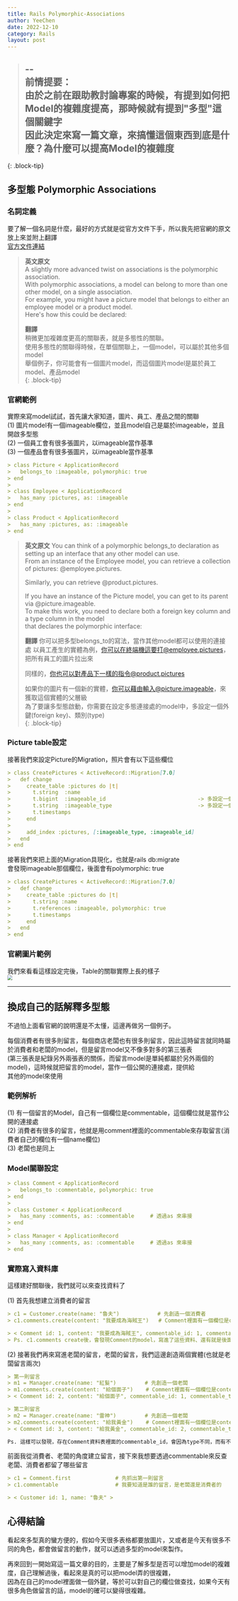 ```yaml
---
title: Rails Polymorphic-Associations
author: YeeChen
date: 2022-12-10
category: Rails
layout: post
---
```



> --    
> **前情提要：**    
> 由於之前在跟助教討論專案的時候，有提到如何把Model的複雜度提高，那時候就有提到"多型"這個關鍵字  
> 因此決定來寫一篇文章，來搞懂這個東西到底是什麼？為什麼可以提高Model的複雜度   
> --    
{: .block-tip}



多型態 Polymorphic Associations
------

### 名詞定義    
要了解一個名詞是什麼，最好的方式就是從官方文件下手，所以我先把官網的原文放上來並附上翻譯        
[官方文件連結](https://guides.rubyonrails.org/association_basics.html#self-joins)   


> **英文原文**  
> A slightly more advanced twist on associations is the polymorphic association.    
> With polymorphic associations, a model can belong to more than one other model, on a single association.  
> For example, you might have a picture model that belongs to either an employee model or a product model.  
> Here's how this could be declared:    
>   
> **翻譯**  
> 稍微更加複雜度更高的關聯表，就是多態性的關聯。    
> 使用多態性的關聯得時候，在單個關聯上，一個model，可以屬於其他多個model    
> 舉個例子，你可能會有一個圖片model，而這個圖片model是屬於員工model、產品model  
{: .block-tip}


### 官網範例    
實際來寫model試試，首先讓大家知道，圖片、員工、產品之間的關聯   
(1) 圖片model有一個imageable欄位，並且model自己是屬於imageable，並且開啟多型態  
(2) 一個員工會有很多張圖片，以imageable當作基準  
(3) 一個產品會有很多張圖片，以imageable當作基準  

```md
> class Picture < ApplicationRecord
>   belongs_to :imageable, polymorphic: true
> end
> 
> class Employee < ApplicationRecord
>   has_many :pictures, as: :imageable
> end
> 
> class Product < ApplicationRecord
>   has_many :pictures, as: :imageable
> end
```



> **英文原文**
> You can think of a polymorphic belongs_to declaration as setting up an interface that any other model can use.    
> From an instance of the Employee model, you can retrieve a collection of pictures: @employee.pictures.    
>   
> Similarly, you can retrieve @product.pictures.    
>   
> If you have an instance of the Picture model, you can get to its parent via @picture.imageable.   
> To make this work, you need to declare both a foreign key column and a type column in the model   
> that declares the polymorphic interface:  
> 
> **翻譯**
> 你可以把多型belongs_to的寫法，當作其他model都可以使用的連接處
> 以員工產生的實體為例，你可以在終端機這要打@employee.pictures，把所有員工的圖片拉出來
> 
> 同樣的，你也可以對產品下一樣的指令@product.pictures   
> 
> 如果你的圖片有一個新的實體，你可以藉由輸入@picture.imageable，來獲取這個實體的父層級  
> 為了要讓多型態啟動，你需要在設定多態連接處的model中，多設定一個外鍵(foreign key)、類別(type)  
{: .block-tip}


### Picture table設定   
接著我們來設定Picture的Migration，照片會有以下這些欄位  
```md   
> class CreatePictures < ActiveRecord::Migration[7.0]
>   def change
>     create_table :pictures do |t|
>       t.string  :name                                  
>       t.bigint  :imageable_id                             -> 多設定一個外鍵，bigint是比較大數字的意思
>       t.string  :imageable_type                           -> 多設定一個type欄位
>       t.timestamps
>     end
>     
>     add_index :pictures, [:imageable_type, :imageable_id]
>   end
> end
```

接著我們來把上面的Migration具現化，也就是rails db:migrate   
會發現imageable那個欄位，後面會有polymorphic: true  
```md
> class CreatePictures < ActiveRecord::Migration[7.0]
>   def change
>     create_table :pictures do |t|
>       t.string :name
>       t.references :imageable, polymorphic: true
>       t.timestamps
>     end
>   end
> end
```

### 官網圖片範例
我們來看看這樣設定完後，Table的關聯實際上長的樣子   
<img src="/assets/polymorphic.png" style="zoom:70%" />  


***



換成自己的話解釋多型態
------

不過怕上面看官網的說明還是不太懂，這邊再做另一個例子。      

每個消費者有很多則留言，每個商店老闆也有很多則留言，因此這時留言就同時屬於消費者和老闆的model，但是留言model又不像多對多的第三張表  
(第三張表是紀錄另外兩張表的關係，而留言model是單純都屬於另外兩個的model)，這時候就把留言的model，當作一個公開的連接處，提供給   
其他的model來使用       

### 範例解析
(1) 有一個留言的Model，自己有一個欄位是commentable，這個欄位就是當作公開的連接處    
(2) 消費者有很多的留言，他就是用comment裡面的commentable來存取留言(消費者自己的欄位有一個name欄位)  
(3) 老闆也是同上    

### Model關聯設定
```md
> class Comment < ApplicationRecord             
>   belongs_to :commentable, polymorphic: true
> end
>  
> class Customer < ApplicationRecord
>   has_many :comments, as: :commentable     # 透過as 來串接
> end
>  
> class Manager < ApplicationRecord
>   has_many :comments, as: :commentable     # 透過as 來串接
> end
```


### 實際寫入資料庫

這樣建好關聯後，我們就可以來查找資料了  

(1) 首先我想建立消費者的留言    
```md
> c1 = Customer.create(name: "魯夫")            # 先創造一個消費者
> c1.comments.create(content: "我要成為海賊王")   # Comment裡面有一個欄位是content，因此把資料存去進

> < Comment id: 1, content: "我要成為海賊王", commentable_id: 1, commentable_type: "Customer" >
> Ps. c1.comments create後，會發現Comment的model，寫進了這些資料、還有就是後面有時間標記，我省略掉了 
```

(2) 接著我們再來寫進老闆的留言，老闆的留言，我們這邊創造兩個實體(也就是老闆留言兩次)    
```md
> 第一則留言
> m1 = Manager.create(name: "紅髮")         # 先創造一個老闆
> m1.comments.create(content: "給個面子")    # Comment裡面有一個欄位是content，因此把資料存去進
> < Comment id: 2, content: "給個面子", commentable_id: 1, commentable_type: "Manager" >

> 第二則留言
> m2 = Manager.create(name: "雷神")         # 先創造一個老闆
> m2.comments.create(content: "給我黃金")    # Comment裡面有一個欄位是content，因此把資料存去進
> < Comment id: 3, content: "給我黃金", commentable_id: 2, commentable_type: "Manager" >

Ps. 這樣可以發現，存在Comment資料表裡面的commentable_id，會因為type不同，而有不同的計數
```


前面我從消費者、老闆的角度建立留言，接下來我想要透過commentable來反查老闆、消費者都留了哪些留言  
```md
> c1 = Comment.first              # 先抓出第一則留言
> c1.commentable                  # 我要知道是誰的留言，是老闆還是消費者的

> < Customer id: 1, name: "魯夫" >
```




心得結論
------

看起來多型真的蠻方便的，假如今天很多表格都要放圖片，又或者是今天有很多不同的角色，都會做留言的動作，就可以透過多型的model來製作。   

再來回到一開始寫這一篇文章的目的，主要是了解多型是否可以增加model的複雜度，自己理解過後，看起來是真的可以把model弄的很複雜，    
因為在自己的model裡面做一個外鍵，等於可以對自己的欄位做查找，如果今天有很多角色做留言的話，model的確可以變得很複雜。    




